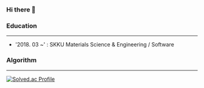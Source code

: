 ### Hi there 👋

<!--
**MSGitt/MSGitt** is a ✨ _special_ ✨ repository because its `README.md` (this file) appears on your GitHub profile.

Here are some ideas to get you started:

- 🔭 I’m currently working on ...
- 🌱 I’m currently learning ...
- 👯 I’m looking to collaborate on ...
- 🤔 I’m looking for help with ...
- 💬 Ask me about ...
- 📫 How to reach me: ...
- 😄 Pronouns: ...
- ⚡ Fun fact: ...
-->

### Education
---
- '2018. 03 ~' : SKKU Materials Science & Engineering / Software

### Algorithm
---

[![Solved.ac Profile](http://mazassumnida.wtf/api/v2/generate_badge?boj=hdcms7923)](https://solved.ac/hdcms7923/)
